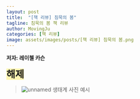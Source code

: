 ```yaml
---
layout: post
title:  "[책 리뷰] 침묵의 봄"
tagline: 침묵의 봄 책 리뷰
author: MovingJu
categories: [책 리뷰]
image: assets/images/posts/[책 리뷰] 침묵의 봄.png
---
```

**저자: 레이첼 카슨**

<span style='background-color: #fff5b1; font-size:180%; font-weight: bold'>해제</span>


>![unnamed](https://github.com/user-attachments/assets/ffb67d3d-bc71-4615-91d5-bc13a285c40a)
>생태계 사진 예시